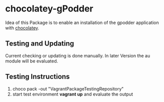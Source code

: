 ﻿# chocolatey-gPodder

Idea of this Package is to enable an installation of the gpodder application with [chocolatey](https://chocolatey.org).

## Testing and Updating
Current checking or updating is done manually. In later Version the au module will be evaluated.

## Testing Instructions

1. choco pack -out "VagrantPackageTestingRepository"
2. start test environment **vagrant up** and evaluate the output
